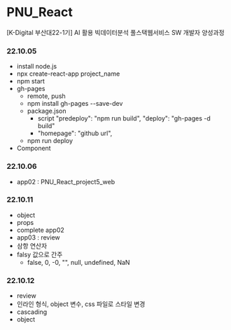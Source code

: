 # PNU_React
[K-Digital 부산대22-1기] AI 활용 빅데이터분석 풀스택웹서비스 SW 개발자 양성과정

### 22.10.05
+ install node.js
+ npx create-react-app project_name
+ npm start
+ gh-pages
  + remote, push
  + npm install gh-pages --save-dev
  + package.json
    + script 
        "predeploy": "npm run build",
        "deploy": "gh-pages -d build"
    + "homepage": "github url",
  + npm run deploy
+ Component
  
### 22.10.06
+ app02 : PNU_React_project5_web

### 22.10.11
+ object
+ props
+ complete app02
+ app03 : review
+ 삼항 연산자
+ falsy 값으로 간주
  + false, 0, -0, "", null, undefined, NaN

### 22.10.12
+ review
+ 인라인 형식, object 변수, css 파일로 스타일 변경
+ cascading
+ object

